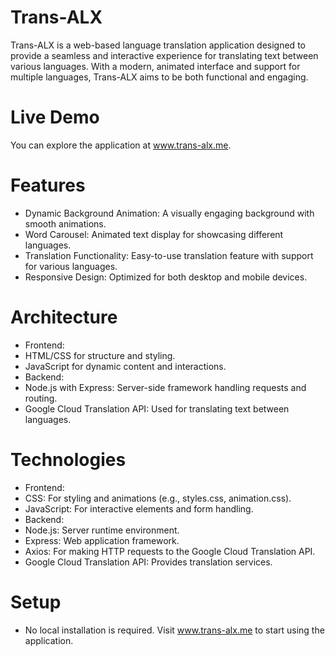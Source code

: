 # Trans-ALX
Trans-ALX is a web-based language translation application designed to provide a seamless and interactive experience for translating text between various languages. With a modern, animated interface and support for multiple languages, Trans-ALX aims to be both functional and engaging.

# Live Demo
You can explore the application at www.trans-alx.me.

# Features
- Dynamic Background Animation: A visually engaging background with smooth animations.
- Word Carousel: Animated text display for showcasing different languages.
- Translation Functionality: Easy-to-use translation feature with support for various languages.
- Responsive Design: Optimized for both desktop and mobile devices.

# Architecture
- Frontend:
- HTML/CSS for structure and styling.
- JavaScript for dynamic content and interactions.
- Backend:
- Node.js with Express: Server-side framework handling requests and routing.
- Google Cloud Translation API: Used for translating text between languages.
# Technologies
- Frontend:
- CSS: For styling and animations (e.g., styles.css, animation.css).
- JavaScript: For interactive elements and form handling.
- Backend:
- Node.js: Server runtime environment.
- Express: Web application framework.
- Axios: For making HTTP requests to the Google Cloud Translation API.
- Google Cloud Translation API: Provides translation services.
# Setup
- No local installation is required. Visit www.trans-alx.me to start using the application.
